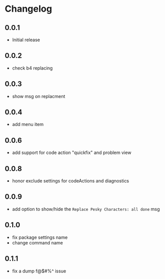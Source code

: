 # Changelog

## 0.0.1

- Initial release

## 0.0.2

- check b4 replacing

## 0.0.3

- show msg on replacment

## 0.0.4

- add menu item

## 0.0.6

- add support for code action "quickfix" and problem view

## 0.0.8

- honor exclude settings for codeActions and diagnostics

## 0.0.9

- add option to show/hide the `Replace Pesky Characters: all done` msg

## 0.1.0

- fix package settings name
- change command name

## 0.1.1

- fix a dump f@$#%^ issue
